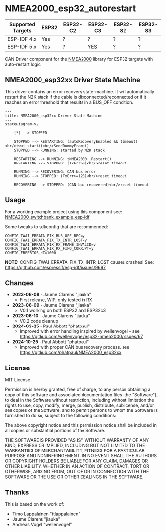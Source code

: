 # NMEA2000_esp32_autorestart

| Supported Targets | ESP32 | ESP32-C2 | ESP32-C3 | ESP32-S2 | ESP32-S3 |
|------------------|-------|----------|----------|----------|----------|
| ESP-IDF 4.x      | Yes   | ?        | ?        | ?        | ?        |
| ESP-IDF 5.x      | Yes   | ?        | YES      | ?        | ?        |

CAN Driver component for the [NMEA2000](https://github.com/ttlappalainen/NMEA2000) library for ESP32 targets with auto-restart logic.

## NMEA2000_esp32xx Driver State Machine
This driver contains an error recovery state-machine. It will automatically restart the N2K stack if the cable is disconnected/reconnected or if it reaches an error threshold that results in a BUS_OFF condition.

```mermaid
---
title: NMEA2000_esp32xx Driver State Machine
---
stateDiagram-v2

    [*] --> STOPPED
    
    STOPPED --> RESTARTING: (autoRecoveryEnabled && timeout)<br/>twai_start()<br/>SendDummyFrame()
    STOPPED --> RUNNING: started by N2K stack
    
    RESTARTING --> RUNNING: tNMEA2000..Restart()
    RESTARTING --> STOPPED: (TxErr>0)<br/>reset timeout
    
    RUNNING --> RECOVERING: CAN bus error
    RUNNING --> STOPPED: (TxErr>=128)<br/>reset timeout
    
    RECOVERING --> STOPPED: (CAN bus recovered)<br/>reset timeout
```

## Usage

For a working example project using this component see: [NMEA2000_switchbank_example_esp-idf](https://github.com/phatpaul/NMEA2000_switchbank_example_esp-idf)

Some tweaks to sdkconfig that are recommended:

```
CONFIG_TWAI_ERRATA_FIX_BUS_OFF_REC=y
CONFIG_TWAI_ERRATA_FIX_TX_INTR_LOST=y
CONFIG_TWAI_ERRATA_FIX_RX_FRAME_INVALID=y
CONFIG_TWAI_ERRATA_FIX_RX_FIFO_CORRUPT=y
CONFIG_FREERTOS_HZ=1000
```

**NOTE:** CONFIG_TWAI_ERRATA_FIX_TX_INTR_LOST causes crashes! See: https://github.com/espressif/esp-idf/issues/9697

## Changes

* **2023-06-08** - Jaume Clarens "jiauka"
  - First release, WIP, only tested in RX
* **2023-06-09** - Jaume Clarens "jiauka"
  - V0.1 working on both ESP32 and ESP32c3
* **2023-06-10** - Jaume Clarens "jiauka"
  - V0.2 code cleanup
* **2024-03-25** - Paul Abbott "phatpaul"
  - Improved with error handling inspired by wellenvogel - see https://github.com/wellenvogel/esp32-nmea2000/issues/67
* **2024-10-25** - Paul Abbott "phatpaul"
  - Improved with proper CAN bus recovery process. see https://github.com/phatpaul/NMEA2000_esp32xx

## License

MIT License

Permission is hereby granted, free of charge, to any person obtaining a copy of
this software and associated documentation files (the "Software"), to deal in
the Software without restriction, including without limitation the rights to use,
copy, modify, merge, publish, distribute, sublicense, and/or sell copies of the
Software, and to permit persons to whom the Software is furnished to do so,
subject to the following conditions:

The above copyright notice and this permission notice shall be included in all
copies or substantial portions of the Software.

THE SOFTWARE IS PROVIDED "AS IS", WITHOUT WARRANTY OF ANY KIND, EXPRESS OR IMPLIED,
INCLUDING BUT NOT LIMITED TO THE WARRANTIES OF MERCHANTABILITY, FITNESS FOR A
PARTICULAR PURPOSE AND NONINFRINGEMENT. IN NO EVENT SHALL THE AUTHORS OR COPYRIGHT
HOLDERS BE LIABLE FOR ANY CLAIM, DAMAGES OR OTHER LIABILITY, WHETHER IN AN ACTION OF
CONTRACT, TORT OR OTHERWISE, ARISING FROM, OUT OF OR IN CONNECTION WITH THE SOFTWARE
OR THE USE OR OTHER DEALINGS IN THE SOFTWARE.

## Thanks

This is based on the work of:

- Timo Lappalainen "ttlappalainen"
- Jaume Clarens "jiauka"
- Andreas Vogel "wellenvogel"

